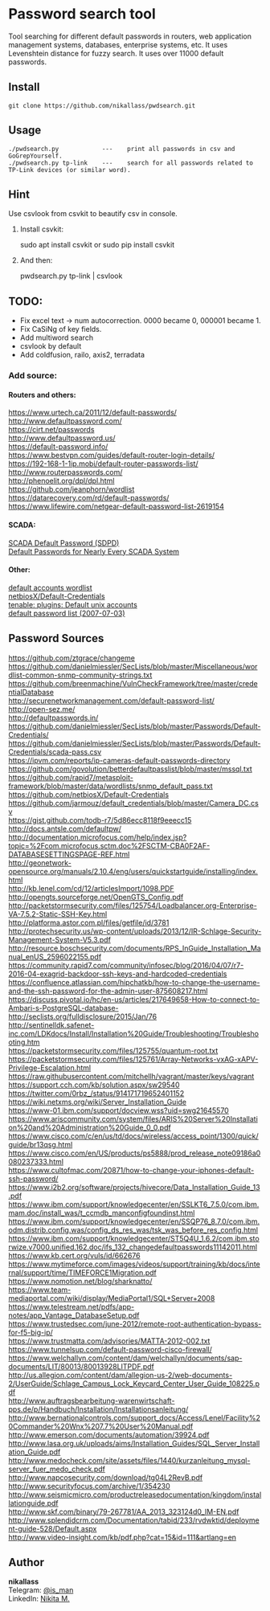 # Password search tool
Tool searching for different default passwords in routers, web application management systems, databases, enterprise systems, etc. It uses Levenshtein distance for fuzzy search. It uses over 11000 default passwords.

## Install
    git clone https://github.com/nikallass/pwdsearch.git

## Usage
    ./pwdsearch.py            ---    print all passwords in csv and GoGrepYourself.
    ./pwdsearch.py tp-link    ---    search for all passwords related to TP-Link devices (or similar word).

## Hint
Use csvlook from csvkit to beautify csv in console.

1) Install csvkit:
    
    sudo apt install csvkit
    or
    sudo pip install csvkit

2) And then: 
    
    pwdsearch.py tp-link | csvlook


## TODO:
* Fix excel text -> num autocorrection. 0000 became 0, 000001 became 1.
* Fix CaSiNg of key fields.
* Add multiword search
* csvlook by default
* Add coldfusion, railo, axis2, terradata

### Add source:

#### Routers and others:

https://www.urtech.ca/2011/12/default-passwords/  
http://www.defaultpassword.com/  
https://cirt.net/passwords  
http://www.defaultpassword.us/  
https://default-password.info/  
https://www.bestvpn.com/guides/default-router-login-details/  
https://192-168-1-1ip.mobi/default-router-passwords-list/  
http://www.routerpasswords.com/  
http://phenoelit.org/dpl/dpl.html  
https://github.com/jeanphorn/wordlist  
https://datarecovery.com/rd/default-passwords/  
https://www.lifewire.com/netgear-default-password-list-2619154  

#### SCADA:

[SCADA Default Password (SDPD)](http://www.critifence.com/default-password-database/)  
[Default Passwords for Nearly Every SCADA System](https://www.hackers-arise.com/single-post/2016/09/21/Scada-Hacking-Default-Passwords-for-Nearly-Every-SCADA-System)  

#### Other:    

[default accounts wordlist](https://github.com/milo2012/pentest_scripts/tree/master/default_accounts_wordlist)  
[netbiosX/Default-Credentials](https://github.com/netbiosX/Default-Credentials)  
[tenable: plugins: Default unix accounts](https://www.tenable.com/plugins/index.php?view=all&family=Default+Unix+Accounts)  
[default password list (2007-07-03)](http://www.phenoelit.org/dpl/dpl.html)  


## Password Sources
https://github.com/ztgrace/changeme  
https://github.com/danielmiessler/SecLists/blob/master/Miscellaneous/wordlist-common-snmp-community-strings.txt  
https://github.com/breenmachine/VulnCheckFramework/tree/master/credentialDatabase  
http://securenetworkmanagement.com/default-password-list/  
http://open-sez.me/  
http://defaultpasswords.in/  
https://github.com/danielmiessler/SecLists/blob/master/Passwords/Default-Credentials/  
https://github.com/danielmiessler/SecLists/blob/master/Passwords/Default-Credentials/scada-pass.csv  
https://ipvm.com/reports/ip-cameras-default-passwords-directory  
https://github.com/govolution/betterdefaultpasslist/blob/master/mssql.txt  
https://github.com/rapid7/metasploit-framework/blob/master/data/wordlists/snmp_default_pass.txt  
https://github.com/netbiosX/Default-Credentials  
https://github.com/jarmouz/default_credentials/blob/master/Camera_DC.csv  
https://gist.github.com/todb-r7/5d86ecc8118f9eeecc15  
http://docs.antsle.com/defaultpw/  
http://documentation.microfocus.com/help/index.jsp?topic=%2Fcom.microfocus.sctm.doc%2FSCTM-CBA0F2AF-DATABASESETTINGSPAGE-REF.html  
http://geonetwork-opensource.org/manuals/2.10.4/eng/users/quickstartguide/installing/index.html  
http://kb.lenel.com/cd/12/articlesImport/1098.PDF  
http://opengts.sourceforge.net/OpenGTS_Config.pdf  
http://packetstormsecurity.com/files/125754/Loadbalancer.org-Enterprise-VA-7.5.2-Static-SSH-Key.html  
http://platforma.astor.com.pl/files/getfile/id/3781  
http://protechsecurity.us/wp-content/uploads/2013/12/IR-Schlage-Security-Management-System-V5.3.pdf  
http://resource.boschsecurity.com/documents/RPS_InGuide_Installation_Manual_enUS_2596022155.pdf  
https://community.rapid7.com/community/infosec/blog/2016/04/07/r7-2016-04-exagrid-backdoor-ssh-keys-and-hardcoded-credentials  
https://confluence.atlassian.com/hipchatkb/how-to-change-the-username-and-the-ssh-password-for-the-admin-user-875608217.html  
https://discuss.pivotal.io/hc/en-us/articles/217649658-How-to-connect-to-Ambari-s-PostgreSQL-database-  
http://seclists.org/fulldisclosure/2015/Jan/76  
http://sentinelldk.safenet-inc.com/LDKdocs/Install/Installation%20Guide/Troubleshooting/Troubleshooting.htm  
https://packetstormsecurity.com/files/125755/quantum-root.txt  
https://packetstormsecurity.com/files/125761/Array-Networks-vxAG-xAPV-Privilege-Escalation.html  
https://raw.githubusercontent.com/mitchellh/vagrant/master/keys/vagrant  
https://support.cch.com/kb/solution.aspx/sw29540  
https://twitter.com/0rbz_/status/914171719652401152  
https://wiki.netxms.org/wiki/Server_Installation_Guide  
https://www-01.ibm.com/support/docview.wss?uid=swg21645570  
https://www.ariscommunity.com/system/files/ARIS%20Server%20Installation%20and%20Administration%20Guide_0_0.pdf  
https://www.cisco.com/c/en/us/td/docs/wireless/access_point/1300/quick/guide/br13qsg.html  
https://www.cisco.com/en/US/products/ps5888/prod_release_note09186a0080237333.html  
https://www.cultofmac.com/20871/how-to-change-your-iphones-default-ssh-password/  
https://www.i2b2.org/software/projects/hivecore/Data_Installation_Guide_13.pdf  
https://www.ibm.com/support/knowledgecenter/en/SSLKT6_7.5.0/com.ibm.mam.doc/install_was/t_ccmdb_manconfigfoundinst.html  
https://www.ibm.com/support/knowledgecenter/en/SSQP76_8.7.0/com.ibm.odm.distrib.config.was/config_ds_res_was/tsk_was_before_res_config.html  
https://www.ibm.com/support/knowledgecenter/ST5Q4U_1.6.2/com.ibm.storwize.v7000.unified.162.doc/ifs_132_changedefaultpasswords11142011.html  
https://www.kb.cert.org/vuls/id/662676  
https://www.mytimeforce.com/images/videos/support/training/kb/docs/internal/support/time/TIMEFORCE1Migration.pdf  
https://www.nomotion.net/blog/sharknatto/  
https://www.team-mediaportal.com/wiki/display/MediaPortal1/SQL+Server+2008  
https://www.telestream.net/pdfs/app-notes/app_Vantage_DatabaseSetup.pdf  
https://www.trustedsec.com/june-2012/remote-root-authentication-bypass-for-f5-big-ip/  
https://www.trustmatta.com/advisories/MATTA-2012-002.txt  
https://www.tunnelsup.com/default-password-cisco-firewall/  
https://www.welchallyn.com/content/dam/welchallyn/documents/sap-documents/LIT/80013/80013928LITPDF.pdf  
http://us.allegion.com/content/dam/allegion-us-2/web-documents-2/UserGuide/Schlage_Campus_Lock_Keycard_Center_User_Guide_108225.pdf  
http://www.auftragsbearbeitung-warenwirtschaft-pps.de/p/Handbuch/Installation/Installationsanleitung/  
http://www.bernationalcontrols.com/support_docs/Access/Lenel/Facility%20Commander%20Wnx%207.7%20User%20Manual.pdf  
http://www.emerson.com/documents/automation/39924.pdf  
http://www.lasa.org.uk/uploads/aims/Installation_Guides/SQL_Server_Installation_Guide.pdf  
http://www.medocheck.com/site/assets/files/1440/kurzanleitung_mysql-server_fuer_medo_check.pdf  
http://www.napcosecurity.com/download/tg04L2RevB.pdf  
http://www.securityfocus.com/archive/1/354230  
http://www.seismicmicro.com/productreleasedocumentation/kingdom/installationguide.pdf  
http://www.skf.com/binary/79-267781/AA_2013_323124d0_IM-EN.pdf  
http://www.splendidcrm.com/Documentation/tabid/233/rvdwktid/deployment-guide-528/Default.aspx  
http://www.video-insight.com/kb/pdf.php?cat=15&id=111&artlang=en  


## Author
**nikallass**
<br>Telegram: [@is_man](https://t.me/is_man)
<br>LinkedIn: [Nikita M.](https://linkedin.com/in/mednikand)
